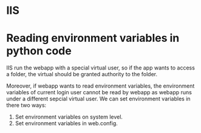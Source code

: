# IIS

# Reading environment variables in python code

IIS run the webapp with a special virtual user, so if the app wants to access a folder, the virtual should be granted
authority to the folder.

Moreover, if webapp wants to read environment variables, the environment variables of current login user cannot be read
by webapp as webapp runs under a different sepcial virtual user. We can set environment variables in there two ways:

1. Set environment variables on system level.
2. Set environment variables in web.config.
